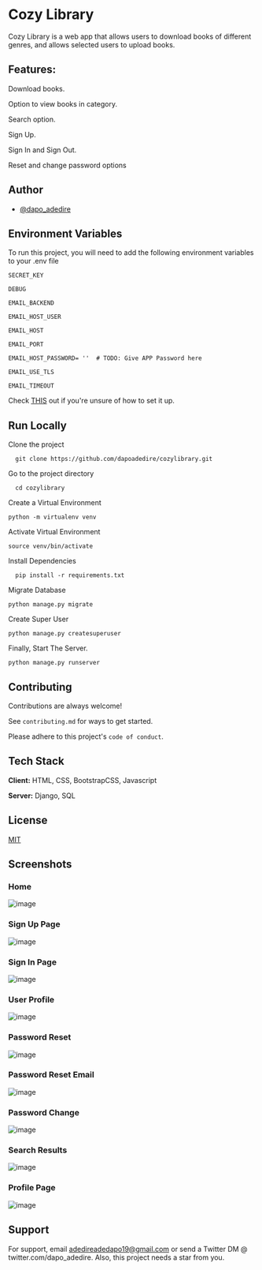 # Cozy Library

Cozy Library is a web app that allows users to download books of different genres, and allows selected users to upload books.

## Features:

Download books.

Option to view books in category.

Search option.

Sign Up.

Sign In and Sign Out.

Reset and change password options


## Author

- [@dapo_adedire](https://www.twitter.com/dapo_adedire)



## Environment Variables

To run this project, you will need to add the following environment variables to your .env file

`SECRET_KEY`

`DEBUG`

`EMAIL_BACKEND`

`EMAIL_HOST_USER`

`EMAIL_HOST`

`EMAIL_PORT`

`EMAIL_HOST_PASSWORD= ''  # TODO: Give APP Password here`

`EMAIL_USE_TLS`

`EMAIL_TIMEOUT`

Check [THIS](https://stackoverflow.com/a/62929967/16006603) out if you're unsure of how to set it up. 
## Run Locally

Clone the project

```
  git clone https://github.com/dapoadedire/cozylibrary.git
```

Go to the project directory

```
  cd cozylibrary
```

Create a Virtual Environment 
```
python -m virtualenv venv
```
Activate Virtual Environment
```
source venv/bin/activate
```

Install Dependencies

```
  pip install -r requirements.txt
```
Migrate Database 
```
python manage.py migrate
```
Create Super User 
```
python manage.py createsuperuser
```
Finally, Start The Server.
```
python manage.py runserver
```

## Contributing

Contributions are always welcome!

See `contributing.md` for ways to get started.

Please adhere to this project's `code of conduct`.



## Tech Stack

**Client:** HTML, CSS, BootstrapCSS, Javascript

**Server:** Django, SQL


## License

[MIT](https://choosealicense.com/licenses/mit/)


## Screenshots


### Home
![image](https://user-images.githubusercontent.com/95668340/179268244-7fe50097-be94-4ee0-a1b2-c5f2fcc64381.png)


### Sign Up Page
![image](https://user-images.githubusercontent.com/95668340/179268327-8a1994d1-4e0e-47bb-a9e3-21f315d3fe9c.png)


### Sign In Page
![image](https://user-images.githubusercontent.com/95668340/179268179-94f89a5f-6d17-4b55-a309-64a8d92c9c3c.png)

### User Profile
![image](https://user-images.githubusercontent.com/95668340/179268431-79fc1bf0-0d98-44f9-a6c5-fee155b3f53e.png)

### Password Reset

![image](https://user-images.githubusercontent.com/95668340/179268538-24d53bf5-f348-40b0-b3a0-5ae015a86a58.png)

### Password Reset Email
![image](https://user-images.githubusercontent.com/95668340/179269045-696042f6-4d8b-4869-86ea-ca2d6fc9c987.png)

### Password Change
![image](https://user-images.githubusercontent.com/95668340/179268618-03437619-3716-4c50-83b4-3fcfeeb3f310.png)

### Search Results
![image](https://user-images.githubusercontent.com/95668340/179268834-adbba7dd-d8f0-4177-98e6-a675d8665c42.png)

### Profile Page

![image](https://user-images.githubusercontent.com/95668340/169708089-1d3d8554-ec90-408b-a483-8d92e6a4f546.png)


## Support

For support, email adedireadedapo19@gmail.com or send a Twitter DM @ twitter.com/dapo_adedire.
Also, this project needs a star from you.

